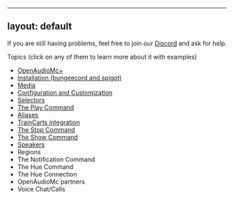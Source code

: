---
layout: default
--
If you are still having problems, feel free to join our [Discord](https://discord.openaudiomc.net/) and ask for help.

Topics (click on any of them to learn more about it with examples)
 - [OpenAudioMc+](OpenAudioMc+.md)
 - [Installation (bungeecord and spigot)](installation.md)
 - [Media](media.md)
 - [Configuration and Customization](configuration.md)
 - [Selectors](selectors.md)
 - [The Play Command](play.md)
 - [Aliases](alias.md)
 - [TrainCarts integration](traincarts.md)
 - [The Stop Command](stop.md)
 - [The Show Command](show.md)
 - [Speakers](speakers.md)
 - Regions
 - The Notification Command
 - The Hue Command
 - The Hue Connection
 - OpenAudioMc partners
 - Voice Chat/Calls